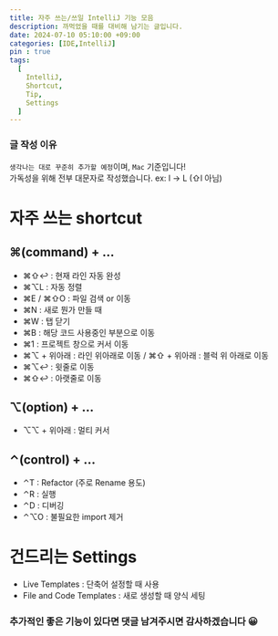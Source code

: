 ```yaml
---
title: 자주 쓰는/쓰일 IntelliJ 기능 모음
description: 까먹었을 때를 대비해 남기는 글입니다.
date: 2024-07-10 05:10:00 +09:00
categories: [IDE,IntelliJ]
pin : true
tags:
  [
    IntelliJ,
    Shortcut,
    Tip,
    Settings
  ]
---
```

### 글 작성 이유
`생각나는 대로 꾸준히 추가할 예정`이며, `Mac` 기준입니다!<br>
가독성을 위해 전부 대문자로 작성했습니다. ex: l -> L (⇧l 아님) 

# 자주 쓰는 shortcut

## ⌘(command) + ...
- ⌘⇧↩ : 현재 라인 자동 완성 
- ⌘⌥L : 자동 정렬
- ⌘E / ⌘⇧O : 파일 검색 or 이동
- ⌘N : 새로 뭔가 만들 때
- ⌘W : 탭 닫기
- ⌘B : 해당 코드 사용중인 부분으로 이동 
- ⌘1 : 프로젝트 창으로 커서 이동
- ⌘⌥ + 위아래 : 라인 위아래로 이동 / ⌘⇧ + 위아래 : 블럭 위 아래로 이동
- ⌘⌥↩ : 윗줄로 이동
- ⌘⇧↩ : 아랫줄로 이동

## ⌥(option) + ...
- ⌥⌥ + 위아래 : 멀티 커서

## ⌃(control) + ...
- ⌃T : Refactor (주로 Rename 용도)
- ⌃R : 실행
- ⌃D : 디버깅
- ⌃⌥O : 불필요한 import 제거

# 건드리는 Settings
- Live Templates : 단축어 설정할 때 사용
- File and Code Templates : 새로 생성할 때 양식 세팅

### 추가적인 좋은 기능이 있다면 댓글 남겨주시면 감사하겠습니다 😀
